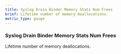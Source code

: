 ```yaml
---
title: Syslog Drain Binder Memory Stats Num Frees
brief: Lifetime number of memory deallocations.
metric_type: gauge
---
```


### Syslog Drain Binder Memory Stats Num Frees

Lifetime number of memory deallocations.